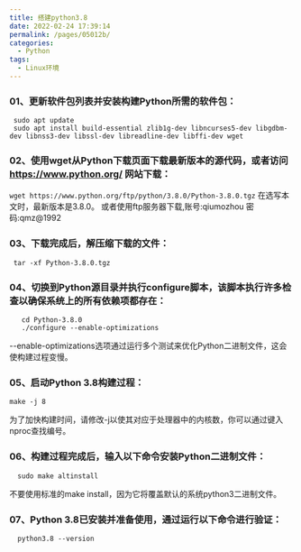```yaml
---
title: 搭建python3.8
date: 2022-02-24 17:39:14
permalink: /pages/05012b/
categories:
  - Python
tags:
  - Linux环境
---
```


### 01、更新软件包列表并安装构建Python所需的软件包：

```commandline
 sudo apt update
 sudo apt install build-essential zlib1g-dev libncurses5-dev libgdbm-dev libnss3-dev libssl-dev libreadline-dev libffi-dev wget
```

### 02、使用wget从Python下载页面下载最新版本的源代码，或者访问 https://www.python.org/ 网站下载：
`wget https://www.python.org/ftp/python/3.8.0/Python-3.8.0.tgz`
在选写本文时，最新版本是3.8.0。
或者使用ftp服务器下载,账号:qiumozhou 密码:qmz@1992
 
### 03、下载完成后，解压缩下载的文件：

```commandline
 tar -xf Python-3.8.0.tgz
```

### 04、切换到Python源目录并执行configure脚本，该脚本执行许多检查以确保系统上的所有依赖项都存在：

```commandline
   cd Python-3.8.0
   ./configure --enable-optimizations
```

  --enable-optimizations选项通过运行多个测试来优化Python二进制文件，这会使构建过程变慢。

### 05、启动Python 3.8构建过程：

```commandline
make -j 8
```

  为了加快构建时间，请修改-j以使其对应于处理器中的内核数，你可以通过键入nproc查找编号。

### 06、构建过程完成后，输入以下命令安装Python二进制文件：

```commandline
  sudo make altinstall
```

  不要使用标准的make install，因为它将覆盖默认的系统python3二进制文件。

### 07、Python 3.8已安装并准备使用，通过运行以下命令进行验证：

```commandline
  python3.8 --version
```

 

